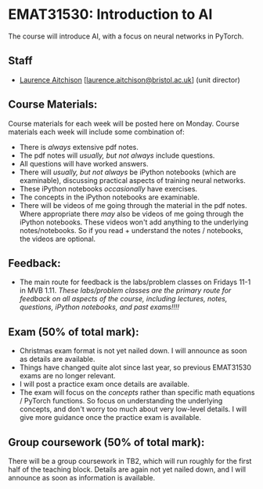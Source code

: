 # EMAT31530: Introduction to AI
The course will introduce AI, with a focus on neural networks in PyTorch.

## Staff
- [Laurence Aitchison](http://www.gatsby.ucl.ac.uk/~laurence/) [laurence.aitchison@bristol.ac.uk] (unit director)

## Course Materials:
Course materials for each week will be posted here on Monday.  Course materials each week will include some combination of:
* There is _always_ extensive pdf notes.
* The pdf notes will _usually, but not always_ include questions.
* All questions will have worked answers.
* There will _usually, but not always_ be iPython notebooks (which are examinable), discussing practical aspects of training neural networks.
* These iPython notebooks _occasionally_ have exercises.
* The concepts in the iPython notebooks are examinable.
* There will be videos of me going through the material in the pdf notes.  Where appropriate there _may_ also be videos of me going through the iPython notebooks.  These videos won't add anything to the underlying notes/notebooks.  So if you read + understand the notes / notebooks, the videos are optional.
 
## Feedback: 
* The main route for feedback is the labs/problem classes on Fridays 11-1 in MVB 1.11.  *These labs/problem classes are the primary route for feedback on all aspects of the course, including lectures, notes, questions, iPython notebooks, and past exams!!!!*

## Exam (50% of total mark):
* Christmas exam format is not yet nailed down.  I will announce as soon as details are available.
* Things have changed quite alot since last year, so previous EMAT31530 exams are no longer relevant.
* I will post a practice exam once details are available.
* The exam will focus on the _concepts_ rather than specific math equations / PyTorch functions.  So focus on understanding the underlying concepts, and don't worry too much about very low-level details.  I will give more guidance once the practice exam is available.

## Group coursework (50% of total mark):
There will be a group coursework in TB2, which will run roughly for the first half of the teaching block.  Details are again not yet nailed down, and I will announce as soon as information is available.

